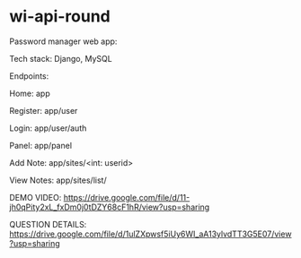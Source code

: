 # wi-api-round

Password manager web app:

Tech stack: Django, MySQL

Endpoints: 

Home: app


Register: app/user


Login: app/user/auth


Panel: app/panel


Add Note: app/sites/<int: userid>
  

View Notes: app/sites/list/<int :userid>


DEMO VIDEO: https://drive.google.com/file/d/11-jh0qPity2xL_fxDm0j0tDZY68cF1hR/view?usp=sharing 

QUESTION DETAILS: https://drive.google.com/file/d/1ulZXpwsf5iUy6WI_aA13ylvdTT3G5E07/view?usp=sharing
